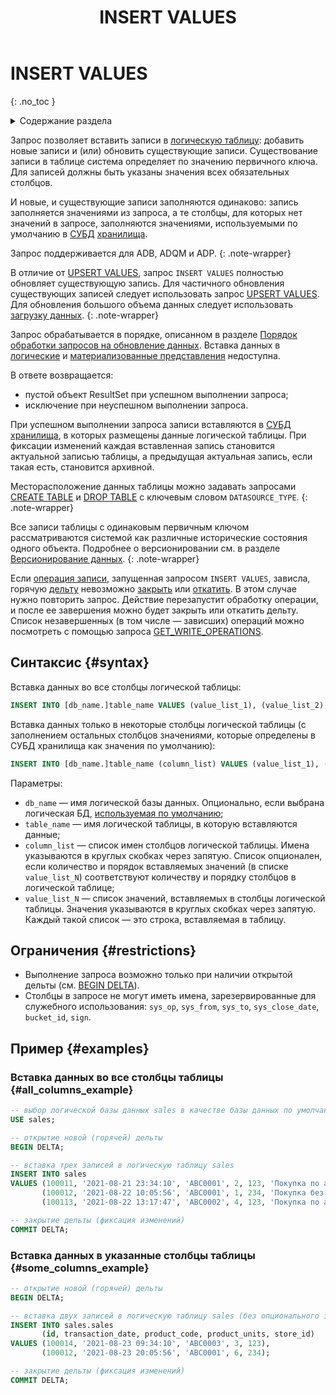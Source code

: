 ﻿---
layout: default
title: INSERT VALUES
nav_order: 38
parent: Запросы SQL+
grand_parent: Справочная информация
has_children: false
has_toc: false
---

# INSERT VALUES
{: .no_toc }

<details markdown="block">
  <summary>
    Содержание раздела
  </summary>
  {: .text-delta }
1. TOC
{:toc}
</details>

Запрос позволяет вставить записи в [логическую таблицу](../../../overview/main_concepts/logical_table/logical_table.md): 
добавить новые записи и (или) обновить существующие записи. Существование записи в таблице система определяет по значению
первичного ключа.
Для записей должны быть указаны значения всех обязательных столбцов.

И новые, и существующие записи заполняются одинаково: запись заполняется значениями из запроса, а те столбцы, для которых 
нет значений в запросе, заполняются значениями, используемыми по умолчанию в 
[СУБД](../../../introduction/supported_DBMS/supported_DBMS.md) 
[хранилища](../../../overview/main_concepts/data_storage/data_storage.md).

Запрос поддерживается для ADB, ADQM и ADP.
{: .note-wrapper}

В отличие от [UPSERT VALUES](../UPSERT_VALUES/UPSERT_VALUES.md), запрос `INSERT VALUES` полностью обновляет существующую запись.
Для частичного обновления существующих записей следует использовать запрос [UPSERT VALUES](../UPSERT_VALUES/UPSERT_VALUES.md).
<br>Для обновления большого объема данных следует использовать
[загрузку данных](../../../working_with_system/data_upload/data_upload.md).
{: .note-wrapper}

Запрос обрабатывается в порядке, описанном в разделе
[Порядок обработки запросов на обновление данных](../../../overview/interactions/llw_processing/llw_processing.md).
Вставка данных в [логические](../../../overview/main_concepts/logical_view/logical_view.md)
и [материализованные представления](../../../overview/main_concepts/materialized_view/materialized_view.md)
недоступна.

В ответе возвращается:
*   пустой объект ResultSet при успешном выполнении запроса;
*   исключение при неуспешном выполнении запроса.

При успешном выполнении запроса записи вставляются в [СУБД](../../../introduction/supported_DBMS/supported_DBMS.md)
[хранилища](../../../overview/main_concepts/data_storage/data_storage.md),
в которых размещены данные логической таблицы. При фиксации изменений каждая вставленная запись становится актуальной
записью таблицы, а предыдущая актуальная запись, если такая есть, становится архивной.

Месторасположение данных таблицы можно задавать запросами 
[CREATE TABLE](../CREATE_TABLE/CREATE_TABLE.md) и [DROP TABLE](../DROP_TABLE/DROP_TABLE.md) с ключевым словом 
`DATASOURCE_TYPE`.
{: .note-wrapper}

Все записи таблицы с одинаковым первичным ключом рассматриваются системой как
различные исторические состояния одного объекта. Подробнее о версионировании
см. в разделе [Версионирование данных](../../../working_with_system/data_upload/data_versioning/data_versioning.md).
{: .note-wrapper}

Если [операция записи](../../../overview/main_concepts/write_operation/write_operation.md), запущенная запросом 
`INSERT VALUES`, зависла, горячую [дельту](../../../overview/main_concepts/delta/delta.md) невозможно 
[закрыть](../COMMIT_DELTA/COMMIT_DELTA.md) или [откатить](../ROLLBACK_DELTA/ROLLBACK_DELTA.md). В этом случае нужно 
повторить запрос. Действие перезапустит обработку операции, и после ее завершения можно будет закрыть или откатить дельту.
Список незавершенных (в том числе — зависших) операций можно посмотреть с помощью запроса 
[GET_WRITE_OPERATIONS](../GET_WRITE_OPERATIONS/GET_WRITE_OPERATIONS.md).

## Синтаксис {#syntax}

Вставка данных во все столбцы логической таблицы:
```sql
INSERT INTO [db_name.]table_name VALUES (value_list_1), (value_list_2), ...
```

Вставка данных только в некоторые столбцы логической таблицы
(с заполнением остальных столбцов значениями, которые определены в СУБД хранилища как значения по умолчанию):
```sql
INSERT INTO [db_name.]table_name (column_list) VALUES (value_list_1), (value_list_2), ...
```

Параметры:
*   `db_name` — имя логической базы данных. Опционально, если выбрана логическая БД, 
    [используемая по умолчанию](../../../working_with_system/other_features/default_db_set-up/default_db_set-up.md);
*   `table_name` — имя логической таблицы, в которую вставляются данные;
*   `column_list` — список имен столбцов логической таблицы. Имена указываются в круглых скобках через запятую. 
    Список опционален, если количество и порядок вставляемых значений (в списке `value_list_N`) соответствуют количеству и 
    порядку столбцов в логической таблице;
*   `value_list_N` — список значений, вставляемых в столбцы логической таблицы. Значения указываются в круглых скобках 
    через запятую. Каждый такой список — это строка, вставляемая в таблицу. 

## Ограничения {#restrictions}

* Выполнение запроса возможно только при наличии открытой дельты (см. [BEGIN DELTA](../BEGIN_DELTA/BEGIN_DELTA.md)).
* Столбцы в запросе не могут иметь имена, зарезервированные для служебного использования: `sys_op`, `sys_from`,
  `sys_to`, `sys_close_date`, `bucket_id`, `sign`.

## Пример {#examples}

### Вставка данных во все столбцы таблицы {#all_columns_example}

```sql
-- выбор логической базы данных sales в качестве базы данных по умолчанию
USE sales;

-- открытие новой (горячей) дельты
BEGIN DELTA;

-- вставка трех записей в логическую таблицу sales
INSERT INTO sales 
VALUES (100011, '2021-08-21 23:34:10', 'ABC0001', 2, 123, 'Покупка по акции "1+1"'), 
       (100012, '2021-08-22 10:05:56', 'ABC0001', 1, 234, 'Покупка без акций'), 
       (100113, '2021-08-22 13:17:47', 'ABC0002', 4, 123, 'Покупка по акции "Лето"');

-- закрытие дельты (фиксация изменений)
COMMIT DELTA;
```

### Вставка данных в указанные столбцы таблицы {#some_columns_example}

```sql
-- открытие новой (горячей) дельты
BEGIN DELTA;

-- вставка двух записей в логическую таблицу sales (без опционального значения description)
INSERT INTO sales.sales 
       (id, transaction_date, product_code, product_units, store_id)
VALUES (100014, '2021-08-23 09:34:10', 'ABC0003', 3, 123), 
       (100012, '2021-08-23 20:05:56', 'ABC0001', 6, 234);

-- закрытие дельты (фиксация изменений)
COMMIT DELTA;
```